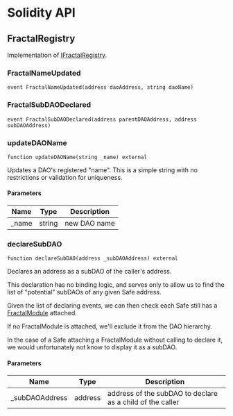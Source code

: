 # Solidity API

## FractalRegistry

Implementation of [IFractalRegistry](./interfaces/IFractalRegistry.md).

### FractalNameUpdated

```solidity
event FractalNameUpdated(address daoAddress, string daoName)
```

### FractalSubDAODeclared

```solidity
event FractalSubDAODeclared(address parentDAOAddress, address subDAOAddress)
```

### updateDAOName

```solidity
function updateDAOName(string _name) external
```

Updates a DAO's registered "name". This is a simple string
with no restrictions or validation for uniqueness.

#### Parameters

| Name | Type | Description |
| ---- | ---- | ----------- |
| _name | string | new DAO name |

### declareSubDAO

```solidity
function declareSubDAO(address _subDAOAddress) external
```

Declares an address as a subDAO of the caller's address.

This declaration has no binding logic, and serves only
to allow us to find the list of "potential" subDAOs of any 
given Safe address.

Given the list of declaring events, we can then check each
Safe still has a [FractalModule](../FractalModule.md) attached.

If no FractalModule is attached, we'll exclude it from the
DAO hierarchy.

In the case of a Safe attaching a FractalModule without calling 
to declare it, we would unfortunately not know to display it 
as a subDAO.

#### Parameters

| Name | Type | Description |
| ---- | ---- | ----------- |
| _subDAOAddress | address | address of the subDAO to declare       as a child of the caller |

